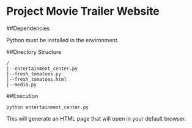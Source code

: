 # Project Movie Trailer Website


##Dependencies

Python must be installed in the environment.

##Directory Structure 
  ```
 /
 |--entertainment_center.py
 |--fresh_tomatoes.py
 |--fresh_tomatoes.html
 |--media.py
  ```
##Execution
 ```
python entertainment_center.py
 ```
This will generate an HTML page that will open in your default browser.
